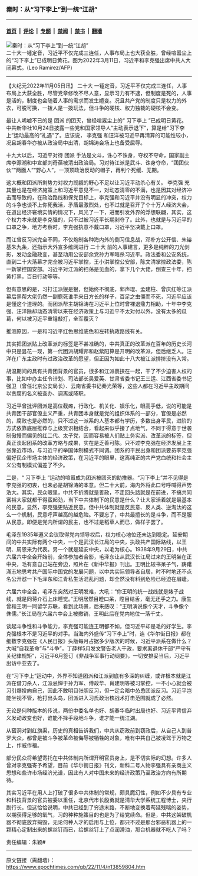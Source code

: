 ### 秦时：从“习下李上”到一统“江胡”

---

#### [首页](../../../..?n13859804) &nbsp;|&nbsp; [评论](../../../../../epoch-comment?n13859804) &nbsp;|&nbsp; [专题](../../../../../epoch-special?n13859804) &nbsp;|&nbsp; [禁闻](../../../../../epoch-news?n13859804) &nbsp;|&nbsp; [禁书](../../../../../books?n13859804) &nbsp;|&nbsp; [翻墙](https://github.com/gfw-breaker/nogfw/blob/master/README.md?n13859804)


<div><img alt="秦时：从“习下李上”到一统“江胡”" class="attachment-djy_600_400 size-djy_600_400 wp-post-image" src="https://i.epochtimes.com/assets/uploads/2022/07/id13782584-e64627aa4c1cb7011f255143e3e5ea29@1200x1200-600x399.jpeg"/>
<div class="caption">
 二十大一锤定音，习近平不仅完成三连任，人事布局上也大获全胜，曾经喧嚣尘上的“习下李上”已成明日黄花。图为2022年3月11日，习近平和李克强出席中共人大闭幕式。(Leo Ramirez/AFP)
</div></div><hr/><div class="post_content" id="artbody" itemprop="articleBody">
 <!-- article content begin -->
 <p>
  【大纪元2022年11月05日讯】
  <ok href="https://www.epochtimes.com/gb/tag/%E4%BA%8C%E5%8D%81%E5%A4%A7.html">
   二十大
  </ok>
  一锤定音，习近平不仅完成三连任，人事布局上大获全胜，尽管党章修改不尽人意，显示习力有不逮，但制度是死的，人事是活的，制度也会随着人事的需求而发生嬗变。况且共产党的制度只是权力的外衣，可脱可换，一拨人是一拨玩法，但斗争的硬核、权力独裁的硬核不会变。
 </p>
 <p>
  最让人唏嘘不已的是
  <ok href="https://www.epochtimes.com/gb/tag/%E5%9B%A2%E6%B4%BE.html">
   团派
  </ok>
  的团灭，曾经喧嚣尘上的“
  <ok href="https://www.epochtimes.com/gb/tag/%E4%B9%A0%E4%B8%8B%E6%9D%8E%E4%B8%8A.html">
   习下李上
  </ok>
  ”已成明日黄花。中共新华社10月24日披露一些党和国家领导人“主动表示退下”，算是给“习下李上”运动最高的“礼遇”了。应该说，
  <ok href="https://www.epochtimes.com/gb/tag/%E6%9D%8E%E5%85%8B%E5%BC%BA.html">
   李克强
  </ok>
  和汪洋被习近平再清算的可能性较小，况且胡春华亦被从政治局中出清，胡锦涛会场上也备受屈辱。
 </p>
 <p>
  十九大以后，习近平对待
  <ok href="https://www.epochtimes.com/gb/tag/%E5%9B%A2%E6%B4%BE.html">
   团派
  </ok>
  手法是文斗，诛心不诛身，夺权不夺命，国家副主席李源潮和中宣部刘奇葆被清出政治局。习对待江派是武斗、诛身夺命，“团团伙伙”“两面人”“野心人”，一顶顶政治反动的帽子，再判个死缓、无期。
 </p>
 <p>
  这大概和团派所剩势力对权力觊觎的野心不足以让习近平动杀心有关。
  <ok href="https://www.epochtimes.com/gb/tag/%E6%9D%8E%E5%85%8B%E5%BC%BA.html">
   李克强
  </ok>
  充其量也是在经济施策上和习近平意见不一，对动态清零的不满，也是因其对经济冲击而导致的，在政治路线和保党目标上，李克强和习近平并没有明显的冲突，权力的斗争也谈不上你死我活，矛盾最激烈处，也不过就是召开了个十万人经济大会，在道出经济窘境实情的情况下，风光了一下，进而引发外界的浮想联翩，其实，这个权力本来就是李克强的，只不过被习近平长期剥夺了。此外，也就是与习近平的口罩之争，地方考察时，李克强执意不戴口罩，习近平坚决戴上口罩。
 </p>
 <p>
  而江曾反习派完全不同，不仅炮制各种海内外的倒习信息战，邓朴方公开信、朱镕基朱九条，还指示大外宣多维网进行
  <ok href="https://www.epochtimes.com/gb/tag/%E4%BA%8C%E5%8D%81%E5%A4%A7.html">
   二十大
  </ok>
  前的人事建言，更多是纯粹的刀光剑影，发动金融政变，甚至动用公安部余党孙力军暗杀习近平。政法委和公安系统，直到二十大落幕才完全被习近平掌控，王小洪掌控公安部，陈文清掌控政法委，陈一新掌控国安部。习近平对江派的扫荡是见血的，拿下几个大佬，倒查三十年，扫黄打黑，百日行动等等。
 </p>
 <p>
  但有意思的是，习打江派狠是狠，但始终不彻底，郭声琨、孟建柱、曾庆红等江派幕后黑帮大佬仍然一副鹿死谁手来日方长的样子，百足之虫僵而不死，习近平应该是懂这个道理的。而团派帮主胡锦涛在习近平上位时曾裸退鼎力相助，十年中李克强、汪洋除却动态清零以来在经济政策上与习近平不太对付以外，没有太多的瓜葛，何以被习近平重锤敲打，全军覆灭？
 </p>
 <p>
  推测原因，一是和习近平红色思维底色和左转执政路线有关。
 </p>
 <p>
  其实把团派贴上改革派的标签是不甚准确的，中共真正的改革派在百年的历史长河中只是昙花一现，第一代团派胡耀邦和赵紫阳算是开明的改革派，但后继乏人。汪洋在广东主政时有过政治改革的愿望，但正因为如此十八大被江派排挤没有入常。
 </p>
 <p>
  胡温期间的具有共青团背景的官员，很多和江派裹挟在一起，干了不少迫害人权的事，比如中办主任令计划、司法部长吴爱英、甘肃省委书记王三运、江西省委书记强卫（曾任北京公安局长）、云南省委书记秦光荣等，这些人都在习近平主政期间以贪腐的名义被查办、调离或降职。
 </p>
 <p>
  习近平曾批评团派是高位截瘫，行政化、机关化、娱乐化，眼高手低，说的可能是共青团干部官僚主义严重，共青团本身就是党的组织体系的一部分，官僚是必然的，腐败也是必然的，只不过这一派系的人基本都有学历，多数出身平民，进阶的方式依靠底层推荐与上级赏识相结合，看起来似乎接了点地气，不同于得意于世袭制傲慢而偏见的红二代、太子党，因而容易被人们贴上务实派、改革派的标签，但真正谈起团系的改革方略与成果，实在是乏善可陈。只不过李克强在经济发展上主张靠近市场，与习近平的举国体制模式不同调。团系的平民出身和团派要员李克强偏好民企市场主体的经济政策，在习近平的眼里，这离纯正的共产党血统和社会主义公有制模式偏差了不少。
 </p>
 <p>
  二是，“
  <ok href="https://www.epochtimes.com/gb/tag/%E4%B9%A0%E4%B8%8B%E6%9D%8E%E4%B8%8A.html">
   习下李上
  </ok>
  ”运动的喧嚣成为团派被团灭的助推器。“习下李上”并不见得是李克强的初衷，也未必是胡锦涛的本意。但二十大前，海内外将此口号呼喊得声势浩大。其实，民众眼里，中共不折腾就是善政，不走回头路就是在前进，不搞共同富裕大家就都干得蛮起劲，当下中共体制下的民意是什么？让大家活着就是最基本的民意，显然，李克强更贴近民意。但中共体制就是反民意、反人类、逆淘汰的这么一个机制，民意呼声越高的越危险。不要忘了，中共最擅长的是斗争，而不是服从民意。即便是党内所谓的民主，也不过是稻草人而已，做样子罢了。
 </p>
 <p>
  毛泽东1935年遵义会议取得党内领导权后，权力核心地位还未达到稳定。延安期间的中共实际有两个中央，一个是武汉长江局的中央，执政共产国际路线，以王明、周恩来为代表。另一个就是延安中央，以毛为核心。1938年9月29日，中共六届六中全会开始前，全体参加者合影，毛泽东让从武汉长江局过来的王明坐在正中央，毛有意自己站在旁边，照片在《新中华报》刊出。王明比较书呆子气，踌躇滿志地思考共产国际中国党的发展问题，以中共实际领导者自居，时不时地还不点名公开怼一下毛泽东和江青私生活混乱问题，却全然没有料到危险已经迫在眉睫。
 </p>
 <p>
  六届六中全会，毛泽东突然对王明发难，大吼：“你王明的统一战线就是婊子战线，就是同蒋介石上床睡觉。”王明居然目瞪口呆，瞠目结舌，毫无还手之力。康生曾和王明一同留学苏联，看到此场景，后来感叹：“王明演说像个天才，斗争像个侏儒。”长江局在六届六中会上被撤销，王明此后在党内地位一落千丈。
 </p>
 <p>
  谈起斗争性和斗争能力，李克强可能连王明都不如，但习近平却是毛的好学生。李克强根本不是习近平的对手。当海内外盛传“习下李上”时，连《华尔街日报》都在细数李克强在《人民日报》头版每月占据多少版次的时候，习近平派系在做什么？大喊“自我革命”与“斗争”，丁薛祥5月发文警告老人干政，要求离退休干部“严守有关纪律规矩”，习近平6月签订《非战争军事行动纲要》，一切安排妥当后，习近平出访中亚去了。
 </p>
 <p>
  在“习下李上”运动中，外界不知道团派和江派到底有多深的纠缠，或许根本就是江派在借刀杀人，江派忌惮于孙力军、傅政华、肖建明等被习掌控，一不小心就会被习引爆投向自己，因此不敢明目张胆反习，但一定会暗中怂恿团派反习。习近平岂能坐视不管，枪打出头鸟，团派进入习氏政治核战术打击范围就成了必然。
 </p>
 <p>
  无论是何种版本的传说，两份中委名单也好、胡春华临时出局也好、习近平背信弃义发动政变也好，谁能不择手段地斗争，谁才能一统江湖。
 </p>
 <p>
  从窑洞对到红旗渠，历史的真相告诉我们，中共从窃政前到窃政后，从自己人到普罗大众，都曾是被斗争被革命被侮辱被牺牲的对象，唯有中共自己被凌驾于万物之上，作威作福。
 </p>
 <p>
  部分民众将希望寄托在中共体制内所谓开明官员身上，是不切实际的幻想。许多人曾对李克强寄予希望，目前《华尔街日报》刊文，新科二号人物李强具有亲商主义思想和些许市场经济光谱，因此有人对中国未来的经济政策乃至政治方向有所期待。
 </p>
 <p>
  其实习近平在用人上打破了很多中共体制的常规，颇具魔幻性，例如不少具有专业和科技背景的官员被委以重任，北京代市长殷勇就是清华大学系统工程博士，央行副行长。但这恰恰说明，中共已经到了穷途末路，不断地变换着苟延残喘的姿势，以期获得足够的氧气，习的种种施策目的也是为了给党续命。但是，中共这架破机器不彻底放弃捣毁，无论何种人才的启用与上位，都只不过是那台邪恶机器上的一颗精心定制出来的螺丝钉而已，给螺丝钉上了点润滑油，那台机器就不吃人了吗？
 </p>
 <p>
  责任编辑：朱颖#
 </p>
 <!-- article content end -->
 <div id="below_article_ad">
 </div>
</div>


---

原文链接（需翻墙）：https://www.epochtimes.com/gb/22/11/4/n13859804.htm
